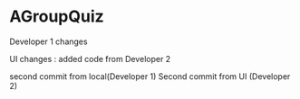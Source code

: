 # AGroupQuiz

Developer 1 changes 

UI changes : added code from Developer 2

second commit from local(Developer 1)
Second commit from UI (Developer 2)
